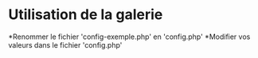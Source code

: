 
Utilisation de la galerie
=========================
*Renommer le fichier 'config-exemple.php' en 'config.php'
*Modifier vos valeurs dans le fichier 'config.php'